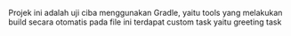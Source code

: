 Projek ini adalah uji ciba menggunakan Gradle, yaitu tools yang melakukan build secara otomatis
pada file ini terdapat custom task yaitu greeting task
